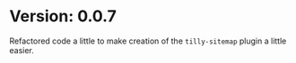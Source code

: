 # Version: 0.0.7

Refactored code a little to make creation of the `tilly-sitemap` plugin a little easier.